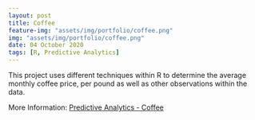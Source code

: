 ```yaml
---
layout: post
title: Coffee
feature-img: "assets/img/portfolio/coffee.png"
img: "assets/img/portfolio/coffee.png"
date: 04 October 2020
tags: [R, Predictive Analytics]
---
```


This project uses different techniques within R to determine the average monthly coffee price, per pound as well as other observations within the data.

More Information: 
[Predictive Analytics - Coffee](https://github.com/knmoses/DSC630-Coffee-Prices)
